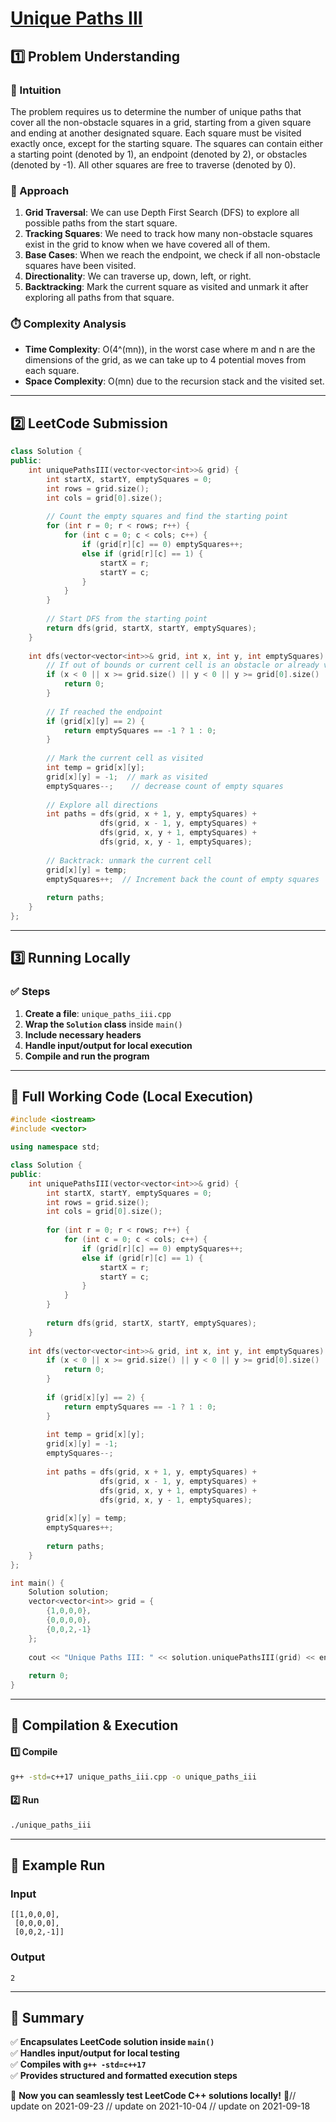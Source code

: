 # **[Unique Paths III](https://leetcode.com/problems/unique-paths-iii/description/)**  

## **1️⃣ Problem Understanding**  
### **📌 Intuition**  
The problem requires us to determine the number of unique paths that cover all the non-obstacle squares in a grid, starting from a given square and ending at another designated square. Each square must be visited exactly once, except for the starting square. The squares can contain either a starting point (denoted by 1), an endpoint (denoted by 2), or obstacles (denoted by -1). All other squares are free to traverse (denoted by 0).

### **🚀 Approach**  
1. **Grid Traversal**: We can use Depth First Search (DFS) to explore all possible paths from the start square.
2. **Tracking Squares**: We need to track how many non-obstacle squares exist in the grid to know when we have covered all of them.
3. **Base Cases**: When we reach the endpoint, we check if all non-obstacle squares have been visited.
4. **Directionality**: We can traverse up, down, left, or right.
5. **Backtracking**: Mark the current square as visited and unmark it after exploring all paths from that square.

### **⏱️ Complexity Analysis**  
- **Time Complexity**: O(4^(mn)), in the worst case where m and n are the dimensions of the grid, as we can take up to 4 potential moves from each square.
- **Space Complexity**: O(mn) due to the recursion stack and the visited set.

---  

## **2️⃣ LeetCode Submission**  
```cpp
class Solution {
public:
    int uniquePathsIII(vector<vector<int>>& grid) {
        int startX, startY, emptySquares = 0;
        int rows = grid.size();
        int cols = grid[0].size();
        
        // Count the empty squares and find the starting point
        for (int r = 0; r < rows; r++) {
            for (int c = 0; c < cols; c++) {
                if (grid[r][c] == 0) emptySquares++;
                else if (grid[r][c] == 1) {
                    startX = r;
                    startY = c;
                }
            }
        }
        
        // Start DFS from the starting point
        return dfs(grid, startX, startY, emptySquares);
    }
    
    int dfs(vector<vector<int>>& grid, int x, int y, int emptySquares) {
        // If out of bounds or current cell is an obstacle or already visited
        if (x < 0 || x >= grid.size() || y < 0 || y >= grid[0].size() || grid[x][y] == -1) {
            return 0;
        }
        
        // If reached the endpoint
        if (grid[x][y] == 2) {
            return emptySquares == -1 ? 1 : 0;
        }
        
        // Mark the current cell as visited
        int temp = grid[x][y];
        grid[x][y] = -1;  // mark as visited
        emptySquares--;    // decrease count of empty squares
        
        // Explore all directions
        int paths = dfs(grid, x + 1, y, emptySquares) +
                    dfs(grid, x - 1, y, emptySquares) +
                    dfs(grid, x, y + 1, emptySquares) +
                    dfs(grid, x, y - 1, emptySquares);
        
        // Backtrack: unmark the current cell
        grid[x][y] = temp;
        emptySquares++;  // Increment back the count of empty squares
        
        return paths;
    }
};  
```  

---  

## **3️⃣ Running Locally**  
### **✅ Steps**  
1. **Create a file**: `unique_paths_iii.cpp`  
2. **Wrap the `Solution` class** inside `main()`  
3. **Include necessary headers**  
4. **Handle input/output for local execution**  
5. **Compile and run the program**  

---  

## **📝 Full Working Code (Local Execution)**  
```cpp
#include <iostream>
#include <vector>

using namespace std;

class Solution {
public:
    int uniquePathsIII(vector<vector<int>>& grid) {
        int startX, startY, emptySquares = 0;
        int rows = grid.size();
        int cols = grid[0].size();
        
        for (int r = 0; r < rows; r++) {
            for (int c = 0; c < cols; c++) {
                if (grid[r][c] == 0) emptySquares++;
                else if (grid[r][c] == 1) {
                    startX = r;
                    startY = c;
                }
            }
        }
        
        return dfs(grid, startX, startY, emptySquares);
    }
    
    int dfs(vector<vector<int>>& grid, int x, int y, int emptySquares) {
        if (x < 0 || x >= grid.size() || y < 0 || y >= grid[0].size() || grid[x][y] == -1) {
            return 0;
        }
        
        if (grid[x][y] == 2) {
            return emptySquares == -1 ? 1 : 0;
        }
        
        int temp = grid[x][y];
        grid[x][y] = -1;  
        emptySquares--;    
        
        int paths = dfs(grid, x + 1, y, emptySquares) +
                    dfs(grid, x - 1, y, emptySquares) +
                    dfs(grid, x, y + 1, emptySquares) +
                    dfs(grid, x, y - 1, emptySquares);
        
        grid[x][y] = temp;
        emptySquares++;  
        
        return paths;
    }
};

int main() {
    Solution solution;
    vector<vector<int>> grid = {
        {1,0,0,0},
        {0,0,0,0},
        {0,0,2,-1}
    };
    
    cout << "Unique Paths III: " << solution.uniquePathsIII(grid) << endl;
    
    return 0;
}  
```  

---  

## **🔧 Compilation & Execution**  
#### **1️⃣ Compile**  
```bash
g++ -std=c++17 unique_paths_iii.cpp -o unique_paths_iii
```  

#### **2️⃣ Run**  
```bash
./unique_paths_iii
```  

---  

## **🎯 Example Run**  
### **Input**  
```
[[1,0,0,0],
 [0,0,0,0],
 [0,0,2,-1]]
```  
### **Output**  
```
2
```  

---  

## **📌 Summary**  
✅ **Encapsulates LeetCode solution inside `main()`**  
✅ **Handles input/output for local testing**  
✅ **Compiles with `g++ -std=c++17`**  
✅ **Provides structured and formatted execution steps**  

🚀 **Now you can seamlessly test LeetCode C++ solutions locally!** 🚀// update on 2021-09-23
// update on 2021-10-04
// update on 2021-09-18
